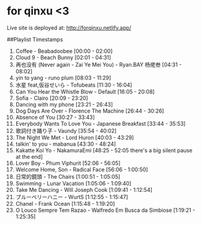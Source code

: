 # for qinxu <3
Live site is deployed at: http://forqinxu.netlify.app/

##Playlist Timestamps
1) Coffee - Beabadoobee [00:00 - 02:00]
2) Cloud 9 - Beach Bunny [02:01 - 04:31]
3) 再也没有 (Never again - Zai Ye Mei You) - Ryan.BAY 杨佬叁 [04:31 - 08:02]
4)  yin to yang - runo plum [08:03 - 11:29]
5) 水星 feat,仮谷せいら - Tofubeats [11:30 - 16:04]
6) Can You Hear the Whistle Blow - Default [16:05 - 20:08]
7) Sofia - Clairo [20:09 - 23:20]
8) Dancing with my phone [23:21 - 26:43]
9) Dog Days Are Over - Florence The Machine [26:44 - 30:26]
10) Absence of You [30:27 - 33:43]
11) Everybody Wants To Love You - Japanese Breakfast [33:44 - 35:53]
12) 歌詞付き踊り子 - Vaundy [35:54 - 40:02]
13) The Night We Met - Lord Huron [40:03 - 43:29]
14) talkin' to you - mabanua [43:30 - 48:24]
15) Kakatte Koi Yo - NakamuraEmi [48:25 - 52:05 there's a big silent pause at the end] 
16) Lover Boy - Phum Viphurit [52:06 - 56:05]
17) Welcome Home, Son - Radical Face [56:06 - 1:00:50]
18) 日常的鏡頭 - The Chairs [1:00:51 - 1:05:05]
19) Swimming - Lunar Vacation [1:05:06 - 1:09:40]
20) Take Me Dancing - Will Joseph Cook [1:09:41 - 1:12:54]
21)  ブルーベリーハニー - WurtS [1:12:55 - 1:15:47]
22) Chanel - Frank Ocean [1:15:48 - 1:19:20]
23) O Louco Sempre Tem Razao - Walfredo Em Busca da Simbiose [1:19:21 - 1:25:35]
